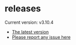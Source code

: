 # releases

Current version: v3.10.4

* [The latest version](https://github.com/inkdropapp/releases/releases/latest)
* [Please report any issue here](https://github.com/inkdropapp/forum)

